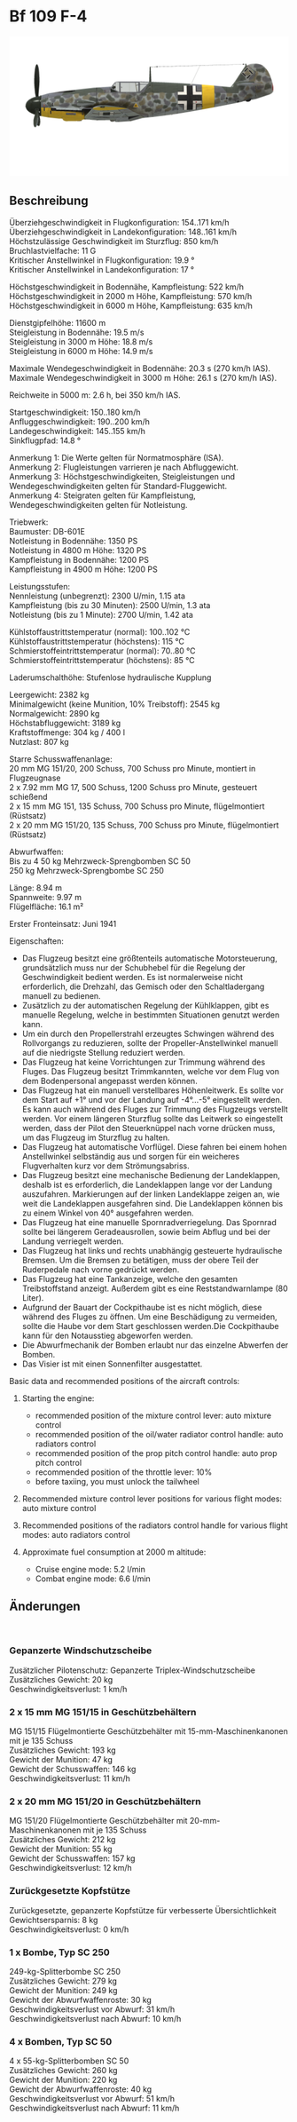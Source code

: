 # Bf 109 F-4  
  
![bf109f4](../images/bf109f4.png)  
  
## Beschreibung  
  
Überziehgeschwindigkeit in Flugkonfiguration: 154..171 km/h  
Überziehgeschwindigkeit in Landekonfiguration: 148..161 km/h  
Höchstzulässige Geschwindigkeit im Sturzflug: 850 km/h  
Bruchlastvielfache: 11 G  
Kritischer Anstellwinkel in Flugkonfiguration: 19.9 °  
Kritischer Anstellwinkel in Landekonfiguration: 17 °  
  
Höchstgeschwindigkeit in Bodennähe, Kampfleistung: 522 km/h  
Höchstgeschwindigkeit in 2000 m Höhe, Kampfleistung: 570 km/h  
Höchstgeschwindigkeit in 6000 m Höhe, Kampfleistung: 635 km/h  
  
Dienstgipfelhöhe: 11600 m  
Steigleistung in Bodennähe: 19.5 m/s  
Steigleistung in 3000 m Höhe: 18.8 m/s  
Steigleistung in 6000 m Höhe: 14.9 m/s  
  
Maximale Wendegeschwindigkeit in Bodennähe: 20.3 s (270 km/h IAS).  
Maximale Wendegeschwindigkeit in 3000 m Höhe: 26.1 s (270 km/h IAS).  
  
Reichweite in 5000 m: 2.6 h, bei 350 km/h IAS.  
  
Startgeschwindigkeit: 150..180 km/h  
Anfluggeschwindigkeit: 190..200 km/h  
Landegeschwindigkeit: 145..155 km/h  
Sinkflugpfad: 14.8 °  
  
Anmerkung 1: Die Werte gelten für Normatmosphäre (ISA).  
Anmerkung 2: Flugleistungen varrieren je nach Abfluggewicht.  
Anmerkung 3: Höchstgeschwindigkeiten, Steigleistungen und Wendegeschwindigkeiten gelten für Standard-Fluggewicht.  
Anmerkung 4: Steigraten gelten für Kampfleistung, Wendegeschwindigkeiten gelten für Notleistung.  
  
Triebwerk:  
Baumuster: DB-601E  
Notleistung in Bodennähe: 1350 PS  
Notleistung in 4800 m Höhe: 1320 PS  
Kampfleistung in Bodennähe: 1200 PS  
Kampfleistung in 4900 m Höhe: 1200 PS  
  
Leistungsstufen:  
Nennleistung (unbegrenzt): 2300 U/min, 1.15 ata  
Kampfleistung (bis zu 30 Minuten): 2500 U/min, 1.3 ata  
Notleistung (bis zu 1 Minute): 2700 U/min, 1.42 ata  
  
Kühlstoffaustrittstemperatur (normal): 100..102 °C  
Kühlstoffaustrittstemperatur (höchstens): 115 °C  
Schmierstoffeintrittstemperatur (normal): 70..80 °C  
Schmierstoffeintrittstemperatur (höchstens): 85 °C  
  
Laderumschalthöhe: Stufenlose hydraulische Kupplung   
  
Leergewicht: 2382 kg  
Minimalgewicht (keine Munition, 10% Treibstoff): 2545 kg  
Normalgewicht: 2890 kg  
Höchstabfluggewicht: 3189 kg  
Kraftstoffmenge: 304 kg / 400 l  
Nutzlast: 807 kg  
  
Starre Schusswaffenanlage:  
20 mm MG 151/20, 200 Schuss, 700 Schuss pro Minute, montiert in Flugzeugnase  
2 x 7.92 mm MG 17, 500 Schuss, 1200 Schuss pro Minute, gesteuert schießend  
2 x 15 mm MG 151, 135 Schuss, 700 Schuss pro Minute, flügelmontiert (Rüstsatz)  
2 x 20 mm MG 151/20, 135 Schuss, 700 Schuss pro Minute, flügelmontiert (Rüstsatz)  
  
Abwurfwaffen:  
Bis zu 4 50 kg Mehrzweck-Sprengbomben SC 50  
250 kg Mehrzweck-Sprengbombe SC 250  
  
Länge: 8.94 m  
Spannweite: 9.97 m  
Flügelfläche: 16.1 m²  
  
Erster Fronteinsatz: Juni 1941  
  
Eigenschaften:  
- Das Flugzeug besitzt eine größtenteils automatische Motorsteuerung, grundsätzlich muss nur der Schubhebel für die Regelung der Geschwindigkeit bedient werden. Es ist normalerweise nicht erforderlich, die Drehzahl, das Gemisch oder den Schaltladergang manuell zu bedienen.  
- Zusätzlich zu der automatischen Regelung der Kühlklappen, gibt es manuelle Regelung, welche in bestimmten Situationen genutzt werden kann.  
- Um ein durch den Propellerstrahl erzeugtes Schwingen während des Rollvorgangs zu reduzieren, sollte der Propeller-Anstellwinkel manuell auf die niedrigste Stellung reduziert werden.  
- Das Flugzeug hat keine Vorrichtungen zur Trimmung während des Fluges. Das Flugzeug besitzt Trimmkannten, welche vor dem Flug von dem Bodenpersonal angepasst werden können.  
- Das Flugzeug hat ein manuell verstellbares Höhenleitwerk. Es sollte vor dem Start auf +1° und vor der Landung auf -4°...-5° eingestellt werden. Es kann auch während des Fluges zur Trimmung des Flugzeugs verstellt werden. Vor einem längeren Sturzflug sollte das Leitwerk so eingestellt werden, dass der Pilot den Steuerknüppel nach vorne drücken muss, um das Flugzeug im Sturzflug zu halten.  
- Das Flugzeug hat automatische Vorflügel. Diese fahren bei einem hohen Anstellwinkel selbständig aus und sorgen für ein weicheres Flugverhalten kurz vor dem Strömungsabriss.  
- Das Flugzeug besitzt eine mechanische Bedienung der Landeklappen, deshalb ist es erforderlich, die Landeklappen lange vor der Landung auszufahren. Markierungen auf der linken Landeklappe zeigen an, wie weit die Landeklappen ausgefahren sind. Die Landeklappen können bis zu einem Winkel von 40° ausgefahren werden.  
- Das Flugzeug hat eine manuelle Spornradverriegelung. Das Spornrad sollte bei längerem Geradeausrollen, sowie beim Abflug und bei der Landung verriegelt werden.  
- Das Flugzeug hat links und rechts unabhängig gesteuerte hydraulische Bremsen. Um die Bremsen zu betätigen, muss der obere Teil der Ruderpedale nach vorne gedrückt werden.  
- Das Flugzeug hat eine Tankanzeige, welche den gesamten Treibstoffstand anzeigt. Außerdem gibt es eine Reststandwarnlampe (80 Liter).  
- Aufgrund der Bauart der Cockpithaube ist es nicht möglich, diese während des Fluges zu öffnen. Um eine Beschädigung zu vermeiden, sollte die Haube vor dem Start geschlossen werden.Die Cockpithaube kann für den Notausstieg abgeworfen werden.  
- Die Abwurfmechanik der Bomben erlaubt nur das einzelne Abwerfen der Bomben.  
- Das Visier ist mit einen Sonnenfilter ausgestattet.  
  
Basic data and recommended positions of the aircraft controls:  
1. Starting the engine:  
	- recommended position of the mixture control lever: auto mixture control  
	- recommended position of the oil/water radiator control handle: auto radiators control  
	- recommended position of the prop pitch control handle: auto prop pitch control  
	- recommended position of the throttle lever: 10%  
	- before taxiing, you must unlock the tailwheel  
  
2. Recommended mixture control lever positions for various flight modes: auto mixture control  
  
3. Recommended positions of the radiators control handle for various flight modes: auto radiators control  
  
4. Approximate fuel consumption at 2000 m altitude:  
	- Cruise engine mode: 5.2 l/min  
	- Combat engine mode: 6.6 l/min  
  
## Änderungen  
  ﻿
  
  
### Gepanzerte Windschutzscheibe  
  
Zusätzlicher Pilotenschutz: Gepanzerte Triplex-Windschutzscheibe  
Zusätzliches Gewicht: 20 kg  
Geschwindigkeitsverlust: 1 km/h  ﻿
  
  
### 2 x 15 mm MG 151/15 in Geschützbehältern  
  
MG 151/15 Flügelmontierte Geschützbehälter mit 15-mm-Maschinenkanonen mit je 135 Schuss  
Zusätzliches Gewicht: 193 kg  
Gewicht der Munition: 47 kg  
Gewicht der Schusswaffen: 146 kg  
Geschwindigkeitsverlust: 11 km/h  ﻿
  
  
### 2 x 20 mm MG 151/20 in Geschützbehältern  
  
MG 151/20 Flügelmontierte Geschützbehälter mit 20-mm-Maschinenkanonen mit je 135 Schuss  
Zusätzliches Gewicht: 212 kg  
Gewicht der Munition: 55 kg  
Gewicht der Schusswaffen: 157 kg  
Geschwindigkeitsverlust: 12 km/h  ﻿
  
  
### Zurückgesetzte Kopfstütze  
  
Zurückgesetzte, gepanzerte Kopfstütze für verbesserte Übersichtlichkeit  
Gewichtsersparnis: 8 kg  
Geschwindigkeitsverlust: 0 km/h  ﻿
  
  
### 1 x Bombe, Typ SC 250  
  
249-kg-Splitterbombe SC 250  
Zusätzliches Gewicht: 279 kg  
Gewicht der Munition: 249 kg  
Gewicht der Abwurfwaffenroste: 30 kg  
Geschwindigkeitsverlust vor Abwurf: 31 km/h  
Geschwindigkeitsverlust nach Abwurf: 10 km/h  ﻿
  
  
### 4 x Bomben, Typ SC 50  
  
4 x 55-kg-Splitterbomben SC 50  
Zusätzliches Gewicht: 260 kg  
Gewicht der Munition: 220 kg  
Gewicht der Abwurfwaffenroste: 40 kg  
Geschwindigkeitsverlust vor Abwurf: 51 km/h  
Geschwindigkeitsverlust nach Abwurf: 11 km/h  